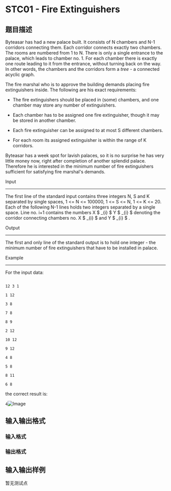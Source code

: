 # STC01 - Fire Extinguishers

## 题目描述

Byteasar has had a new palace built. It consists of N chambers and N-1 corridors connecting them. Each corridor connects exactly two chambers. The rooms are numbered from 1 to N. There is only a single entrance to the palace, which leads to chamber no. 1. For each chamber there is exactly one route leading to it from the entrance, without turning back on the way. In other words, the chambers and the corridors form a _tree_ - a connected acyclic graph.

The fire marshal who is to approve the building demands placing fire extinguishers inside. The following are his exact requirements:

- The fire extinguishers should be placed in (some) chambers, and one chamber may store any number of extinguishers.

- Each chamber has to be assigned one fire extinguisher, though it may be stored in another chamber.

- Each fire extinguisher can be assigned to at most S different chambers.

- For each room its assigned extinguisher is within the range of K corridors.

Byteasar has a week spot for lavish palaces, so it is no surprise he has very little money now, right after completion of another splendid palace. Therefore he is interested in the minimum number of fire extinguishers sufficient for satisfying fire marshal's demands.

Input

-----

The first line of the standard input contains three integers N, S and K separated by single spaces, 1 <= N <= 100000, 1 <= S <= N, 1 <= K <= 20. Each of the following N-1 lines holds two integers separated by a single space. Line no. i+1 contains the numbers X $ _{i} $ Y $ _{i} $ denoting the corridor connecting chambers no. X $ _{i} $ and Y $ _{i} $ .

Output

------

The first and only line of the standard output is to hold one integer - the minimum number of fire extinguishers that have to be installed in palace.

Example

-------

For the input data:

```

12 3 1

1 12

3 8

7 8

8 9

2 12

10 12

9 12

4 8

5 8

8 11

6 8

```

the correct result is:

`4`![Image](../../content/francky:stc01 "Image")

## 输入输出格式

### 输入格式

### 输出格式

## 输入输出样例

暂无测试点

